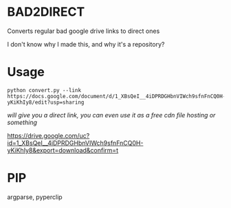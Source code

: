 # BAD2DIRECT
Converts regular bad google drive links to direct ones

I don't know why I made this, and why it's a repository?

# Usage
```
python convert.py --link https://docs.google.com/document/d/1_XBsQeI__4iDPRDGHbnVIWch9sfnFnCQ0H-yKiKhIy8/edit?usp=sharing
```

*will give you a direct link, you can even use it as a free cdn file hosting or something*

https://drive.google.com/uc?id=1_XBsQeI__4iDPRDGHbnVIWch9sfnFnCQ0H-yKiKhIy8&export=download&confirm=t

# PIP
argparse, pyperclip
